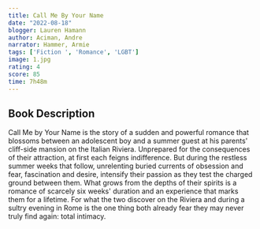 ```yaml
---
title: Call Me By Your Name
date: "2022-08-18"
blogger: Lauren Hamann
author: Aciman, Andre
narrator: Hammer, Armie
tags: ['Fiction ', 'Romance', 'LGBT']
image: 1.jpg
rating: 4
score: 85
time: 7h48m
---
```



## Book Description

Call Me by Your Name is the story of a sudden and powerful romance that blossoms between an adolescent boy and a summer guest at his parents' cliff-side mansion on the Italian Riviera. Unprepared for the consequences of their attraction, at first each feigns indifference. But during the restless summer weeks that follow, unrelenting buried currents of obsession and fear, fascination and desire, intensify their passion as they test the charged ground between them. What grows from the depths of their spirits is a romance of scarcely six weeks' duration and an experience that marks them for a lifetime. For what the two discover on the Riviera and during a sultry evening in Rome is the one thing both already fear they may never truly find again: total intimacy.